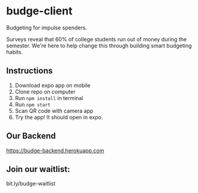 # budge-client
 Budgeting for impulse spenders.
 
 Surveys reveal that 60% of college students run out of money during the semester. We're here to help change this through building smart budgeting habits.
 
## Instructions
 1. Download expo app on mobile
 2. Clone repo on computer
 3. Run `npm install` in terminal
 4. Run `npm start`
 5. Scan QR code with camera app
 6. Try the app! It should open in expo.

## Our Backend
https://budge-backend.herokuapp.com

## Join our waitlist:
bit.ly/budge-waitlist
